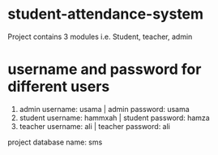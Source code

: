 # student-attendance-system
Project contains 3 modules i.e. Student, teacher, admin

# username and password for different users

1. admin username: usama | admin password: usama
2. student username: hammxah | student password: hamza
3. teacher username: ali | teacher password: ali

project database name: sms
